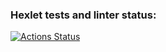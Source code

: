 ### Hexlet tests and linter status:
[![Actions Status](https://github.com/therelyona/frontend-project-12/actions/workflows/hexlet-check.yml/badge.svg)](https://github.com/therelyona/frontend-project-12/actions)